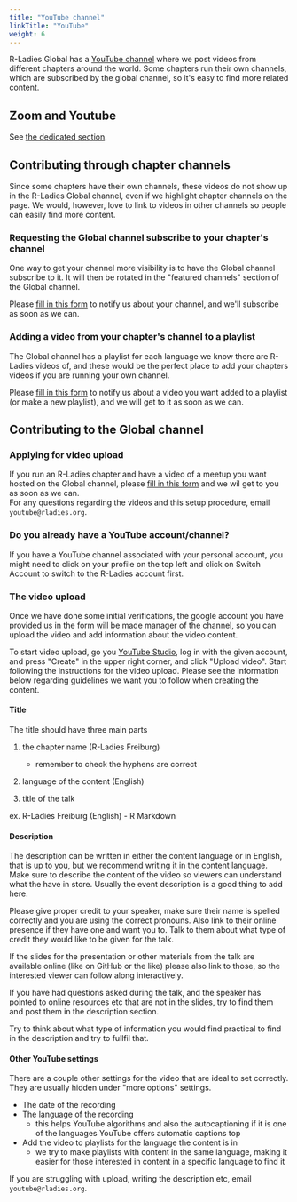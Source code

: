 ```yaml
---
title: "YouTube channel"
linkTitle: "YouTube"
weight: 6
---
```


R-Ladies Global has a [YouTube channel](https://www.YouTube.com/c/RLadiesGlobal) where we post videos from different chapters around the world.
Some chapters run their own channels, which are subscribed by the global channel, so it's easy to find more related content.

## Zoom and Youtube

See [the dedicated section](/organization/events/online/#zoom-and-youtube).

## Contributing through chapter channels

Since some chapters have their own channels, these videos do not show up in the R-Ladies Global channel, even if we highlight chapter channels on the page.
We would, however, love to link to videos in other channels so people can easily find more content.

### Requesting the Global channel subscribe to your chapter's channel

One way to get your channel more visibility is to have the Global channel subscribe to it.
It will then be rotated in the "featured channels" section of the Global channel.

Please [fill in this form](https://rladies.org/form/youtube) to notify us about your channel, and we'll subscribe as soon as we can.

### Adding a video from your chapter's channel to a playlist

The Global channel has a playlist for each language we know there are R-Ladies videos of, and these would be the perfect place to add your chapters videos if you are running your own channel.

Please [fill in this form](https://rladies.org/form/youtube) to notify us about a video you want added to a playlist (or make a new playlist), and we will get to it as soon as we can.

## Contributing to the Global channel

### Applying for video upload

If you run an R-Ladies chapter and have a video of a meetup you want hosted on the Global channel, please [fill in this form](https://rladies.org/form/youtube) and we wil get to you as soon as we can.  
For any questions regarding the videos and this setup procedure, email `youtube@rladies.org`.

### Do you already have a YouTube account/channel?

If you have a YouTube channel associated with your personal account, you might need to click on your profile on the top left and click on Switch Account to switch to the R-Ladies account first.

### The video upload

Once we have done some initial verifications, the google account you have provided us in the form will be made manager of the channel, so you can upload the video and add information about the video content.

To start video upload, go you [YouTube Studio](https://studio.YouTube.com/channel/UCDgj5-mFohWZ5irWSFMFcng), log in with the given account, and press "Create" in the upper right corner, and click "Upload video".
Start following the instructions for the video upload.
Please see the information below regarding guidelines we want you to follow when creating the content.

#### Title

The title should have three main parts

1. the chapter name (R-Ladies Freiburg)

   - remember to check the hyphens are correct

2. language of the content (English)

3. title of the talk

ex. R-Ladies Freiburg (English) - R Markdown

#### Description

The description can be written in either the content language or in English, that is up to you, but we recommend writing it in the content language.
Make sure to describe the content of the video so viewers can understand what the have in store.
Usually the event description is a good thing to add here.

Please give proper credit to your speaker, make sure their name is spelled correctly and you are using the correct pronouns.
Also link to their online presence if they have one and want you to.
Talk to them about what type of credit they would like to be given for the talk.

If the slides for the presentation or other materials from the talk are available online (like on GitHub or the like) please also link to those, so the interested viewer can follow along interactively.

If you have had questions asked during the talk, and the speaker has pointed to online resources etc that are not in the slides, try to find them and post them in the description section.

Try to think about what type of information you would find practical to find in the description and try to fullfil that.

#### Other YouTube settings

There are a couple other settings for the video that are ideal to set correctly.
They are usually hidden under "more options" settings.

- The date of the recording
- The language of the recording
  - this helps YouTube algorithms and also the autocaptioning if it is one of the languages YouTube offers automatic captions top
- Add the video to playlists for the language the content is in
  - we try to make playlists with content in the same language, making it easier for those interested in content in a specific language to find it

If you are struggling with upload, writing the description etc, email `youtube@rladies.org`.
